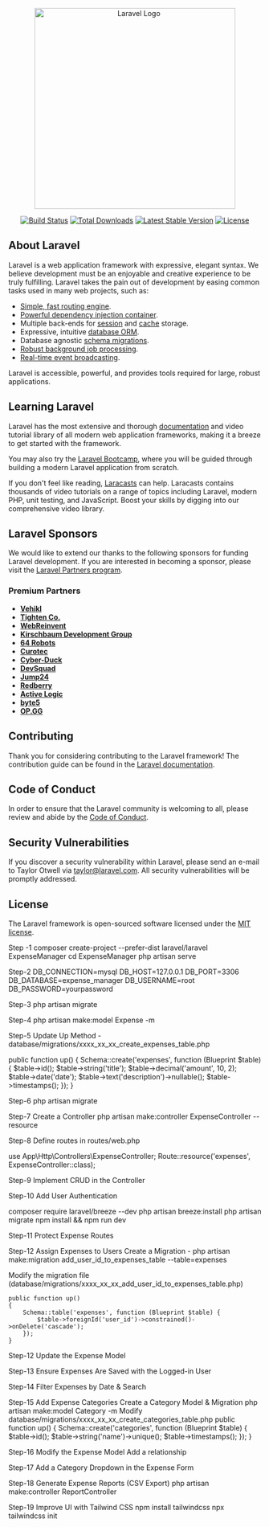 <p align="center"><a href="https://laravel.com" target="_blank"><img src="https://raw.githubusercontent.com/laravel/art/master/logo-lockup/5%20SVG/2%20CMYK/1%20Full%20Color/laravel-logolockup-cmyk-red.svg" width="400" alt="Laravel Logo"></a></p>

<p align="center">
<a href="https://github.com/laravel/framework/actions"><img src="https://github.com/laravel/framework/workflows/tests/badge.svg" alt="Build Status"></a>
<a href="https://packagist.org/packages/laravel/framework"><img src="https://img.shields.io/packagist/dt/laravel/framework" alt="Total Downloads"></a>
<a href="https://packagist.org/packages/laravel/framework"><img src="https://img.shields.io/packagist/v/laravel/framework" alt="Latest Stable Version"></a>
<a href="https://packagist.org/packages/laravel/framework"><img src="https://img.shields.io/packagist/l/laravel/framework" alt="License"></a>
</p>

## About Laravel

Laravel is a web application framework with expressive, elegant syntax. We believe development must be an enjoyable and creative experience to be truly fulfilling. Laravel takes the pain out of development by easing common tasks used in many web projects, such as:

- [Simple, fast routing engine](https://laravel.com/docs/routing).
- [Powerful dependency injection container](https://laravel.com/docs/container).
- Multiple back-ends for [session](https://laravel.com/docs/session) and [cache](https://laravel.com/docs/cache) storage.
- Expressive, intuitive [database ORM](https://laravel.com/docs/eloquent).
- Database agnostic [schema migrations](https://laravel.com/docs/migrations).
- [Robust background job processing](https://laravel.com/docs/queues).
- [Real-time event broadcasting](https://laravel.com/docs/broadcasting).

Laravel is accessible, powerful, and provides tools required for large, robust applications.

## Learning Laravel

Laravel has the most extensive and thorough [documentation](https://laravel.com/docs) and video tutorial library of all modern web application frameworks, making it a breeze to get started with the framework.

You may also try the [Laravel Bootcamp](https://bootcamp.laravel.com), where you will be guided through building a modern Laravel application from scratch.

If you don't feel like reading, [Laracasts](https://laracasts.com) can help. Laracasts contains thousands of video tutorials on a range of topics including Laravel, modern PHP, unit testing, and JavaScript. Boost your skills by digging into our comprehensive video library.

## Laravel Sponsors

We would like to extend our thanks to the following sponsors for funding Laravel development. If you are interested in becoming a sponsor, please visit the [Laravel Partners program](https://partners.laravel.com).

### Premium Partners

- **[Vehikl](https://vehikl.com/)**
- **[Tighten Co.](https://tighten.co)**
- **[WebReinvent](https://webreinvent.com/)**
- **[Kirschbaum Development Group](https://kirschbaumdevelopment.com)**
- **[64 Robots](https://64robots.com)**
- **[Curotec](https://www.curotec.com/services/technologies/laravel/)**
- **[Cyber-Duck](https://cyber-duck.co.uk)**
- **[DevSquad](https://devsquad.com/hire-laravel-developers)**
- **[Jump24](https://jump24.co.uk)**
- **[Redberry](https://redberry.international/laravel/)**
- **[Active Logic](https://activelogic.com)**
- **[byte5](https://byte5.de)**
- **[OP.GG](https://op.gg)**

## Contributing

Thank you for considering contributing to the Laravel framework! The contribution guide can be found in the [Laravel documentation](https://laravel.com/docs/contributions).

## Code of Conduct

In order to ensure that the Laravel community is welcoming to all, please review and abide by the [Code of Conduct](https://laravel.com/docs/contributions#code-of-conduct).

## Security Vulnerabilities

If you discover a security vulnerability within Laravel, please send an e-mail to Taylor Otwell via [taylor@laravel.com](mailto:taylor@laravel.com). All security vulnerabilities will be promptly addressed.

## License

The Laravel framework is open-sourced software licensed under the [MIT license](https://opensource.org/licenses/MIT).

Step -1 
composer create-project --prefer-dist laravel/laravel ExpenseManager
cd ExpenseManager
php artisan serve


Step-2
DB_CONNECTION=mysql
DB_HOST=127.0.0.1
DB_PORT=3306
DB_DATABASE=expense_manager
DB_USERNAME=root
DB_PASSWORD=yourpassword

Step-3
php artisan migrate

Step-4
php artisan make:model Expense -m

Step-5
Update Up Method - database/migrations/xxxx_xx_xx_create_expenses_table.php

public function up()
{
    Schema::create('expenses', function (Blueprint $table) {
        $table->id();
        $table->string('title');
        $table->decimal('amount', 10, 2);
        $table->date('date');
        $table->text('description')->nullable();
        $table->timestamps();
    });
}

Step-6
php artisan migrate

Step-7
Create a Controller
php artisan make:controller ExpenseController --resource

Step-8
Define routes in routes/web.php

use App\Http\Controllers\ExpenseController;
Route::resource('expenses', ExpenseController::class);


Step-9
Implement CRUD in the Controller

Step-10
Add User Authentication

composer require laravel/breeze --dev
php artisan breeze:install
php artisan migrate
npm install && npm run dev


Step-11
Protect Expense Routes

Step-12
Assign Expenses to Users
 Create a Migration  - php artisan make:migration add_user_id_to_expenses_table --table=expenses

Modify the migration file (database/migrations/xxxx_xx_xx_add_user_id_to_expenses_table.php)

    public function up()
    {
        Schema::table('expenses', function (Blueprint $table) {
            $table->foreignId('user_id')->constrained()->onDelete('cascade');
        });
    }


Step-12
Update the Expense Model

Step-13
Ensure Expenses Are Saved with the Logged-in User

Step-14
Filter Expenses by Date & Search

Step-15
Add Expense Categories
 Create a Category Model & Migration
   php artisan make:model Category -m
       Modify database/migrations/xxxx_xx_xx_create_categories_table.php
              public function up()
                {
                    Schema::create('categories', function (Blueprint $table) {
                        $table->id();
                        $table->string('name')->unique();
                        $table->timestamps();
                    });
                }


Step-16
Modify the Expense Model
  Add a relationship

Step-17
  Add a Category Dropdown in the Expense Form

Step-18
 Generate Expense Reports (CSV Export) 
  php artisan make:controller ReportController

Step-19
Improve UI with Tailwind CSS
    npm install tailwindcss
    npx tailwindcss init

